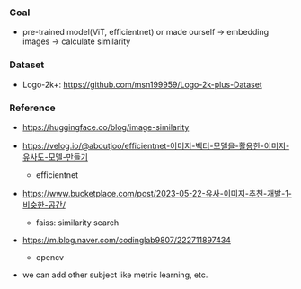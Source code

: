 ### Goal

- pre-trained model(ViT, efficientnet) or made ourself -> embedding images -> calculate similarity

### Dataset

- Logo-2k+: https://github.com/msn199959/Logo-2k-plus-Dataset

### Reference

- https://huggingface.co/blog/image-similarity

- https://velog.io/@aboutjoo/efficientnet-이미지-벡터-모델을-활용한-이미지-유사도-모델-만들기

  - efficientnet

- https://www.bucketplace.com/post/2023-05-22-유사-이미지-추천-개발-1-비슷한-공간/

  - faiss: similarity search

- https://m.blog.naver.com/codinglab9807/222711897434

  - opencv

- we can add other subject like metric learning, etc.
